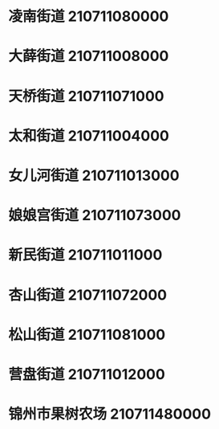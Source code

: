 # 凌南街道 210711080000
# 大薛街道 210711008000
# 天桥街道 210711071000
# 太和街道 210711004000
# 女儿河街道 210711013000
# 娘娘宫街道 210711073000
# 新民街道 210711011000
# 杏山街道 210711072000
# 松山街道 210711081000
# 营盘街道 210711012000
# 锦州市果树农场 210711480000
